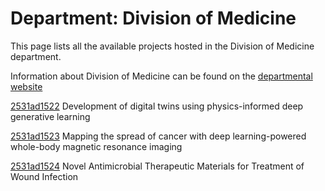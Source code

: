 # Department: **Division of Medicine**

This page lists all the available projects hosted in the Division of Medicine department.

Information about Division of Medicine can be found on the [departmental website](https://www.ucl.ac.uk/medicine)

[2531ad1522](../projects/2531ad1522.md) Development of digital twins using physics-informed deep generative learning

[2531ad1523](../projects/2531ad1523.md) Mapping the spread of cancer with deep learning-powered whole-body magnetic resonance imaging

[2531ad1524](../projects/2531ad1524.md) Novel Antimicrobial Therapeutic Materials for Treatment of Wound Infection

